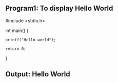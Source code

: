 ## Program1: To display Hello World

#include <stdio.h>

int main() {

    printf("Hello world");

    return 0;
}

## Output: Hello World
